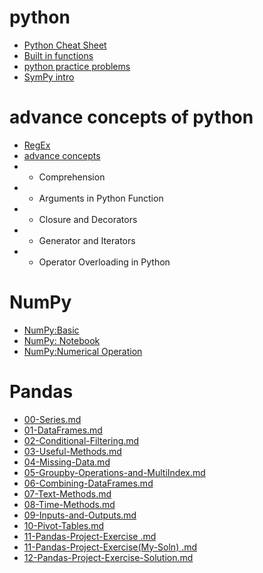 # python
- [Python Cheat Sheet](https://github.com/iampramodyadav/python/blob/main/Python-CheatSheet.md)
- [Built in functions](https://github.com/iampramodyadav/python/blob/main/Built_in_functions.ipynb)
- [python practice problems](https://github.com/iampramodyadav/python/blob/main/daily_practice_problem.ipynb)
- [SymPy intro](https://github.com/iampramodyadav/python/blob/main/SymPy_intro.ipynb)

# advance concepts of python
- [RegEx](https://github.com/iampramodyadav/python/blob/main/Python_RegEx.ipynb)
- [advance concepts](https://github.com/iampramodyadav/python/blob/main/advance-Concepts-of-Python.ipynb)
-  - Comprehension
-  - Arguments in Python Function
-  - Closure and Decorators
-  - Generator and Iterators
-  - Operator Overloading in Python

# NumPy
- [NumPy:Basic](https://github.com/iampramodyadav/python/blob/main/NumPy-basic.ipynb)
- [NumPy: Notebook](https://github.com/iampramodyadav/python/blob/main/NumPy-basic.ipynb)
- [NumPy:Numerical Operation](https://github.com/iampramodyadav/python/blob/main/NumPy-numerical-operation-on-array.ipynb)

# Pandas
- [00-Series.md](https://github.com/iampramodyadav/python/blob/main/Pandas/00-Series.md)
- [01-DataFrames.md](https://github.com/iampramodyadav/python/blob/main/Pandas/01-DataFrames.md)
- [02-Conditional-Filtering.md](https://github.com/iampramodyadav/python/blob/main/Pandas/02-Conditional-Filtering.md)
- [03-Useful-Methods.md](https://github.com/iampramodyadav/python/blob/main/Pandas/03-Useful-Methods.md)
- [04-Missing-Data.md](https://github.com/iampramodyadav/python/blob/main/Pandas/04-Missing-Data.md)
- [05-Groupby-Operations-and-MultiIndex.md](https://github.com/iampramodyadav/python/blob/main/Pandas/05-Groupby-Operations-and-MultiIndex.md)
- [06-Combining-DataFrames.md](https://github.com/iampramodyadav/python/blob/main/Pandas/06-Combining-DataFrames.md)
- [07-Text-Methods.md](https://github.com/iampramodyadav/python/blob/main/Pandas/07-Text-Methods.md)
- [08-Time-Methods.md](https://github.com/iampramodyadav/python/blob/main/Pandas/08-Time-Methods.md)
- [09-Inputs-and-Outputs.md](https://github.com/iampramodyadav/python/blob/main/Pandas/09-Inputs-and-Outputs.md)
- [10-Pivot-Tables.md](https://github.com/iampramodyadav/python/blob/main/Pandas/10-Pivot-Tables.md)
- [11-Pandas-Project-Exercise .md](https://github.com/iampramodyadav/python/blob/main/Pandas/11-Pandas-Project-Exercise%20.md)
- [11-Pandas-Project-Exercise(My-Soln) .md](https://github.com/iampramodyadav/python/blob/main/Pandas/11-Pandas-Project-Exercise(My-Soln)%20.md)
- [12-Pandas-Project-Exercise-Solution.md](https://github.com/iampramodyadav/python/blob/main/Pandas/12-Pandas-Project-Exercise-Solution.md)
